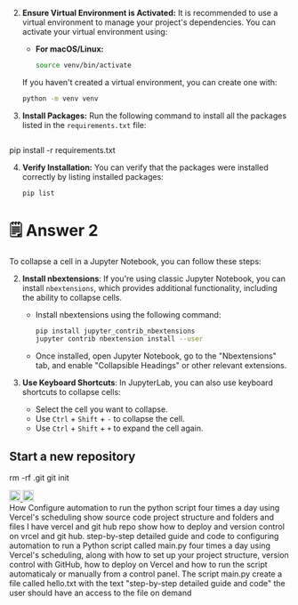 
2. **Ensure Virtual Environment is Activated:**
   It is recommended to use a virtual environment to manage your project's dependencies. You can activate your virtual environment using:

   - **For macOS/Linux:**
     ```bash
     source venv/bin/activate
     ```

   If you haven't created a virtual environment, you can create one with:

   ```bash
   python -m venv venv
   ```

3. **Install Packages:**
   Run the following command to install all the packages listed in the `requirements.txt` file:

   ```bash
pip install -r requirements.txt
  
4. **Verify Installation:**
   You can verify that the packages were installed correctly by listing installed packages:

   ```bash
   pip list
   ```

# 🗒️ Answer 2

To collapse a cell in a Jupyter Notebook, you can follow these steps:

2. **Install nbextensions**: If you're using classic Jupyter Notebook, you can install `nbextensions`, which provides additional functionality, including the ability to collapse cells.
   - Install nbextensions using the following command:
     ```bash
     pip install jupyter_contrib_nbextensions
     jupyter contrib nbextension install --user
     ```
   - Once installed, open Jupyter Notebook, go to the "Nbextensions" tab, and enable "Collapsible Headings" or other relevant extensions.

3. **Use Keyboard Shortcuts**: In JupyterLab, you can also use keyboard shortcuts to collapse cells:
   - Select the cell you want to collapse.
   - Use `Ctrl` + `Shift` + `-` to collapse the cell.
   - Use `Ctrl` + `Shift` + `+` to expand the cell again.

## Start a new repository
rm -rf .git
git init





<div align="left">
   <a href="https://www.facebook.com/watch?v=837476216740094" target="_blank">
        <img src="jojo/img/386622_facebook_icon.png" alt="Facebook Button" style="width: 20px; height: 20px;">
  </a>
     <a href="https://www.facebook.com/watch?v=837476216740094" target="_blank">
        <img src="jojo/img/386622_facebook_icon.png" alt="Facebook Button" style="width: 20px; height: 20px;">
  </a>
</div>
How Configure automation to run the python script  four times a day using Vercel's scheduling show source code project structure and folders and files I have vercel and git hub repo show how to deploy and version control on vrcel and git hub.
step-by-step detailed guide and code to configuring automation to run a Python script called main.py four times a day using Vercel's scheduling, along with how to set up your project structure, version control with GitHub, how to deploy on Vercel and how to run the script automaticaly or manually from a control panel.
The script main.py create a file called hello.txt with the text  "step-by-step detailed guide and code" the user should have an access to the file on demand


